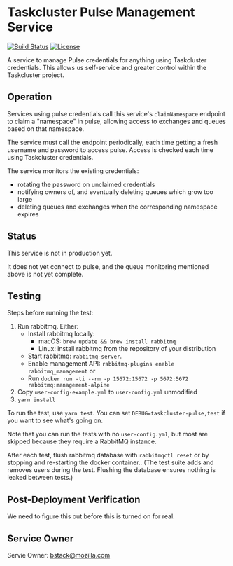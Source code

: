 Taskcluster Pulse Management Service
====================================

[![Build Status](https://travis-ci.org/taskcluster/taskcluster-pulse.svg?branch=master)](https://travis-ci.org/taskcluster/taskcluster-pulse)
[![License](https://img.shields.io/badge/license-MPL%202.0-orange.svg)](http://mozilla.org/MPL/2.0)

A service to manage Pulse credentials for anything using Taskcluster
credentials. This allows us self-service and greater control within the
Taskcluster project.

Operation
---------

Services using pulse credentials call this service's `claimNamespace` endpoint
to claim a "namespace" in pulse, allowing access to exchanges and queues based
on that namespace.

The  service must call the endpoint periodically, each time getting a fresh
username and password to access pulse.  Access is checked each time using
Taskcluster credentials.

The service monitors the existing credentials:

* rotating the password on unclaimed credentials
* notifying owners of, and eventually deleting queues which grow too large
* deleting queues and exchanges when the corresponding namespace expires

Status
------

This service is not in production yet.

It does not yet connect to pulse, and the queue monitoring mentioned above is
not yet complete.

Testing
-------

Steps before running the test:

1. Run rabbitmq.  Either:
    * Install rabbitmq locally:
       * macOS: `brew update && brew install rabbitmq`
       * Linux: install rabbitmq from the repository of your distribution
    * Start rabbitmq: `rabbitmq-server`.
    * Enable management API: `rabbitmq-plugins enable rabbitmq_management`
   or
    * Run `docker run -ti --rm -p 15672:15672 -p 5672:5672 rabbitmq:management-alpine`
1. Copy `user-config-example.yml` to `user-config.yml` unmodified
1. `yarn install`

To run the test, use `yarn test`. You can set `DEBUG=taskcluster-pulse,test` if you want to
see what's going on.

Note that you can run the tests with no `user-config.yml`, but most are skipped because they
require a RabbitMQ instance.

After each test, flush rabbitmq database with `rabbitmqctl reset` or by
stopping and re-starting the docker container.. (The test suite adds and
removes users during the test. Flushing the database ensures nothing is leaked
between tests.)

## Post-Deployment Verification

We need to figure this out before this is turned on for real.

## Service Owner

Servie Owner: bstack@mozilla.com

